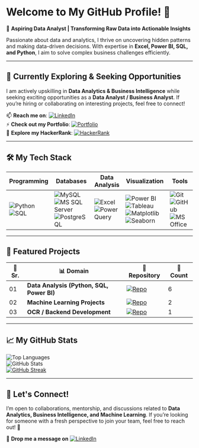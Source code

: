 # Welcome to My GitHub Profile! 👋


🚀 **Aspiring Data Analyst | Transforming Raw Data into Actionable Insights**

Passionate about data and analytics, I thrive on uncovering hidden patterns and making data-driven decisions. With expertise in **Excel, Power BI, SQL, and Python**, I aim to solve complex business challenges efficiently.

---

## 🔭 Currently Exploring & Seeking Opportunities

I am actively upskilling in **Data Analytics & Business Intelligence** while seeking exciting opportunities as a **Data Analyst / Business Analyst**. If you’re hiring or collaborating on interesting projects, feel free to connect!

📫 **Reach me on**: [![LinkedIn](https://img.shields.io/badge/LinkedIn-0A66C2?logo=linkedin&logoColor=white)](https://www.linkedin.com/in/duraiprasanth25/)  
⚡ **Check out my Portfolio**: [![Portfolio](https://img.shields.io/badge/Portfolio-FF6F61?logo=codebase&logoColor=white)](https://codebasics.io/portfolio/Duraiprasanth-Sekar)  
🐍 **Explore my HackerRank**: [![HackerRank](https://img.shields.io/badge/HackerRank-107C10?logo=hackerrank&logoColor=white)](https://www.hackerrank.com/profile/sdprasanth_5)

---

## 🛠 My Tech Stack

|    Programming  |   Databases |   Data Analysis |   Visualization |    Tools |
|-------------------|---------------|----------------------|------------------|------------|
| ![Python](https://img.shields.io/badge/Python-3776AB?logo=python&logoColor=white) ![SQL](https://img.shields.io/badge/SQL-4479A1?logo=mysql&logoColor=white) | ![MySQL](https://img.shields.io/badge/MySQL-005C84?logo=mysql&logoColor=white) ![MS SQL Server](https://img.shields.io/badge/MS%20SQL%20Server-CC2927?logo=microsoftsqlserver&logoColor=white) ![PostgreSQL](https://img.shields.io/badge/PostgreSQL-336791?logo=postgresql&logoColor=white) | ![Excel](https://img.shields.io/badge/Excel-217346?logo=microsoft-excel&logoColor=white) ![Power Query](https://img.shields.io/badge/Power%20Query-1F5FA8?logo=powerquery&logoColor=white) | ![Power BI](https://img.shields.io/badge/Power%20BI-F2C811?logo=powerbi&logoColor=white) ![Tableau](https://img.shields.io/badge/Tableau-E97627?logo=tableau&logoColor=white) ![Matplotlib](https://img.shields.io/badge/Matplotlib-11557C?logo=plotly&logoColor=white) ![Seaborn](https://img.shields.io/badge/Seaborn-9D83A4?logoColor=white) | ![Git](https://img.shields.io/badge/Git-F05032?logo=git&logoColor=white) ![GitHub](https://img.shields.io/badge/GitHub-181717?logo=github&logoColor=white) ![MS Office](https://img.shields.io/badge/MS%20Office-D83B01?logo=microsoft&logoColor=white) |

---

## 📂 Featured Projects

| 🔢 Sr. | 📊 Domain | 🔗 Repository | 📌 Count |
|--------|---------|-----------------|--------|
| 01 | **Data Analysis (Python, SQL, Power BI)** | [![Repo](https://img.shields.io/badge/GitHub-Repository-blue?logo=github&logoColor=white)](https://github.com/Duraiprasanth25/bi-dashboards) | 6 |
| 02 | **Machine Learning Projects** | [![Repo](https://img.shields.io/badge/GitHub-Repository-blue?logo=github&logoColor=white)](https://github.com/Duraiprasanth25/Machine_Learning_Projects?tab=readme-ov-file) | 2 |
| 03 | **OCR / Backend Development** | [![Repo](https://img.shields.io/badge/GitHub-Repository-blue?logo=github&logoColor=white)](https://github.com/Duraiprasanth25/Medical-Data-Extractor) | 1 |

---

## 📈 My GitHub Stats

![Top Languages](https://github-readme-stats.vercel.app/api/top-langs/?username=Duraiprasanth25&show_icons=true&theme=radical)  
![GitHub Stats](https://github-readme-stats.vercel.app/api?username=Duraiprasanth25&show_icons=true&theme=radical)  
[![GitHub Streak](https://github-readme-streak-stats.herokuapp.com/?user=Duraiprasanth25&theme=dark)](https://git.io/streak-stats)

---

## 🚀 Let's Connect!

I’m open to collaborations, mentorship, and discussions related to **Data Analytics, Business Intelligence, and Machine Learning**. If you’re looking for someone with a fresh perspective to join your team, feel free to reach out! 🎿

📩 **Drop me a message on** [![LinkedIn](https://img.shields.io/badge/LinkedIn-0A66C2?logo=linkedin&logoColor=white)](https://www.linkedin.com/in/duraiprasanth25/)










